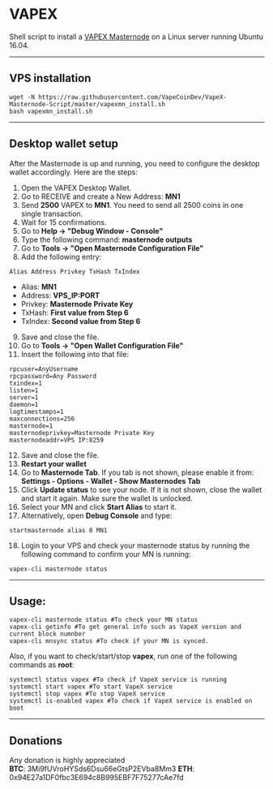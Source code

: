 # VAPEX
Shell script to install a [VAPEX Masternode](https://www.vapecoinshop.com/) on a Linux server running Ubuntu 16.04.
***

## VPS installation
```
wget -N https://raw.githubusercontent.com/VapeCoinDev/VapeX-Masternode-Script/master/vapexmn_install.sh
bash vapexmn_install.sh
```
***

## Desktop wallet setup

After the Masternode is up and running, you need to configure the desktop wallet accordingly. Here are the steps:
1. Open the VAPEX Desktop Wallet.
2. Go to RECEIVE and create a New Address: **MN1**
3. Send **2500** VAPEX to **MN1**. You need to send all 2500 coins in one single transaction.
4. Wait for 15 confirmations.
5. Go to **Help -> "Debug Window - Console"**
6. Type the following command: **masternode outputs**
7. Go to  **Tools -> "Open Masternode Configuration File"**
8. Add the following entry:
```
Alias Address Privkey TxHash TxIndex
```
* Alias: **MN1**
* Address: **VPS_IP:PORT**
* Privkey: **Masternode Private Key**
* TxHash: **First value from Step 6**
* TxIndex:  **Second value from Step 6**
9. Save and close the file.
10. Go to  **Tools -> "Open Wallet Configuration File"**
11. Insert the following into that file:
```
rpcuser=AnyUsername
rpcpassword=Any Password
txindex=1
listen=1
server=1
daemon=1
logtimestamps=1
maxconnections=256
masternode=1
masternodeprivkey=Masternode Private Key
masternodeaddr=VPS IP:8259
```
12. Save and close the file.
13. **Restart your wallet**
14. Go to **Masternode Tab**. If you tab is not shown, please enable it from: **Settings - Options - Wallet - Show Masternodes Tab**
15. Click **Update status** to see your node. If it is not shown, close the wallet and start it again. Make sure the wallet is unlocked.
16. Select your MN and click **Start Alias** to start it.
17. Alternatively, open **Debug Console** and type:
```
startmasternode alias 0 MN1
```
18. Login to your VPS and check your masternode status by running the following command to confirm your MN is running:
```
vapex-cli masternode status
```

***

## Usage:
```
vapex-cli masternode status #To check your MN status
vapex-cli getinfo #To get general info such as VapeX version and current block numnber
vapex-cli mnsync status #To check if your MN is synced.
```
Also, if you want to check/start/stop **vapex**, run one of the following commands as **root**:

```
systemctl status vapex #To check if VapeX service is running
systemctl start vapex #To start VapeX service
systemctl stop vapex #To stop VapeX service
systemctl is-enabled vapex #To check if VapeX service is enabled on boot
```
***

## Donations	
Any donation is highly appreciated	
**BTC**: 3Mi9fUVroHYSds6Dsu66eGtsP2EVba8Mm3
**ETH**: 0x94E27a1DF0fbc3E694c8B995EBF7F75277cAe7fd
